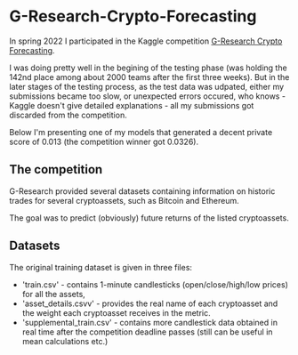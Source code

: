 # G-Research-Crypto-Forecasting
In spring 2022 I participated in the Kaggle competition [G-Research Crypto Forecasting](https://www.kaggle.com/competitions/g-research-crypto-forecasting).

I was doing pretty well in the begining of the testing phase (was holding the 142nd place among about 2000 teams after the first three weeks). But in the later stages of the testing process, as the test data was udpated, either my submissions became too slow, or unexpected errors occured, who knows - Kaggle doesn't give detailed explanations - all my submissions got discarded from the competition.

Below I'm presenting one of my models that generated a decent private score of 0.013 (the competition winner got 0.0326).

## The competition

G-Research provided several datasets containing information on historic trades for several cryptoassets, such as Bitcoin and Ethereum. 

The goal was to predict (obviously) future returns of the listed cryptoassets.

## Datasets
The original training dataset is given in three files: 
 - 'train.csv' - contains 1-minute candlesticks (open/close/high/low prices) for all the assets,
- 'asset_details.csvv' - provides the real name of each cryptoasset and the weight each cryptoasset receives in the metric.
- 'supplemental_train.csv' - contains more candlestick data obtained in real time after the competition deadline passes (still can be useful in mean calculations etc.)
